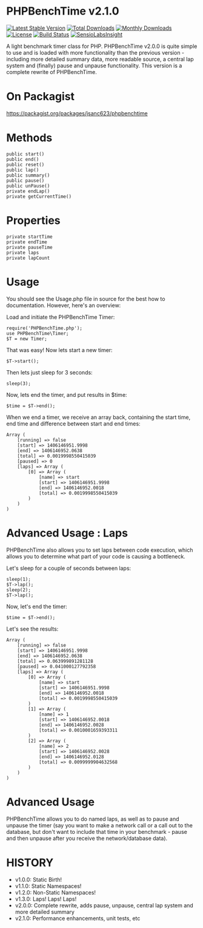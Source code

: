 PHPBenchTime v2.1.0
===================

[![Latest Stable Version](https://poser.pugx.org/jsanc623/phpbenchtime/version.svg)](https://packagist.org/packages/jsanc623/phpbenchtime)
[![Total Downloads](https://poser.pugx.org/jsanc623/phpbenchtime/downloads.svg)](https://packagist.org/packages/jsanc623/phpbenchtime)
[![Monthly Downloads](https://poser.pugx.org/jsanc623/phpbenchtime/d/monthly.png)](https://packagist.org/packages/jsanc623/phpbenchtime)
[![License](https://poser.pugx.org/jsanc623/phpbenchtime/license.svg)](https://packagist.org/packages/jsanc623/phpbenchtime)
[![Build Status](https://travis-ci.org/jsanc623/PHPBenchTime.svg)](https://travis-ci.org/jsanc623/PHPBenchTime)
[![SensioLabsInsight](https://insight.sensiolabs.com/projects/76e521f6-4935-4b06-b545-aae76d149421/small.png)](https://insight.sensiolabs.com/projects/76e521f6-4935-4b06-b545-aae76d149421)

A light benchmark timer class for PHP. PHPBenchTime v2.0.0 is quite simple to use and is loaded with more functionality
than the previous version - including more detailed summary data, more readable source, a central lap system and
(finally) pause and unpause functionality. This version is a complete rewrite of PHPBenchTime.

On Packagist
============
https://packagist.org/packages/jsanc623/phpbenchtime

Methods
=======
```
public start()
public end()
public reset()
public lap()
public summary()
public pause()
public unPause()
private endLap()
private getCurrentTime()
```

Properties
==========
```
private startTime
private endTime
private pauseTime
private laps
private lapCount
```


Usage
=====

You should see the Usage.php file in source for the best how to documentation. However, here's an overview:

Load and initiate the PHPBenchTime Timer:
```
require('PHPBenchTime.php');
use PHPBenchTime\Timer;
$T = new Timer;
```


That was easy! Now lets start a new timer:

```
$T->start();
```

Then lets just sleep for 3 seconds:
```
sleep(3);
```

Now, lets end the timer, and put results in $time:
```
$time = $T->end();
```

When we end a timer, we receive an array back, containing the start time,
end time and difference between start and end times:
```
Array (
    [running] => false
    [start] => 1406146951.9998
    [end] => 1406146952.0638
    [total] => 0.0019998550415039
    [paused] => 0
    [laps] => Array (
        [0] => Array (
            [name] => start
            [start] => 1406146951.9998
            [end] => 1406146952.0018
            [total] => 0.0019998550415039
        )
    )
)
```

Advanced Usage : Laps
=====================

PHPBenchTime also allows you to set laps between code execution, which allows 
you to determine what part of your code is causing a bottleneck.

Let's sleep for a couple of seconds between laps:
```
sleep(1);
$T->lap();
sleep(2);
$T->lap();
```

Now, let's end the timer:
```
$time = $T->end();
```

Let's see the results:
```
Array (
    [running] => false
    [start] => 1406146951.9998
    [end] => 1406146952.0638
    [total] => 0.063999891281128
    [paused] => 0.041000127792358
    [laps] => Array (
        [0] => Array (
            [name] => start
            [start] => 1406146951.9998
            [end] => 1406146952.0018
            [total] => 0.0019998550415039
        )
        [1] => Array (
            [name] => 1
            [start] => 1406146952.0018
            [end] => 1406146952.0028
            [total] => 0.0010001659393311
        )
        [2] => Array (
            [name] => 2
            [start] => 1406146952.0028
            [end] => 1406146952.0128
            [total] => 0.0099999904632568
        )
    )
)
```

Advanced Usage
==============
PHPBenchTime allows you to do named laps, as well as to pause and unpause the timer (say you want to make a network
call or a call out to the database, but don't want to include that time in your benchmark - pause and then unpause after
you receive the network/database data).

HISTORY
=======

* v1.0.0: Static Birth! 
* v1.1.0: Static Namespaces! 
* v1.2.0: Non-Static Namespaces! 
* v1.3.0: Laps! Laps! Laps! 
* v2.0.0: Complete rewrite, adds pause, unpause, central lap system and more detailed summary
* v2.1.0: Performance enhancements, unit tests, etc
